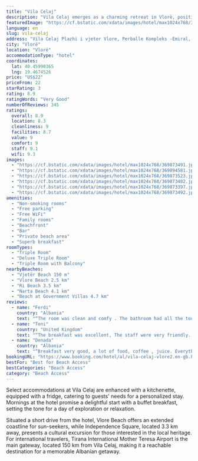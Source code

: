 ```yaml
---
title: "Vila Celaj"
description: "Vila Celaj emerges as a charming retreat in Vlorë, positioned just moments from the serene Vjetër Beach."
featuredImage: "https://cf.bstatic.com/xdata/images/hotel/max1024x768/369873491.jpg?k=8197442dcbda66abe28dfa1c4349dada7b87ea6d36ccc291b4920c41e3571fe5&o=&hp=1"
language: en
slug: vila-celaj
address: "Vila Celaj Plazhi i vjeter Vlore, Perballe Kompleks -Emiral, 9401 Vlorë, Albania"
city: "Vlorë"
location: "Vlorë"
accommodationType: "hotel"
coordinates:
  lat: 40.45990365
  lng: 19.4674526
price: "US$22"
priceFrom: 22
starRating: 3
rating: 8.9
ratingWords: "Very Good"
numberOfReviews: 345
ratings:
  overall: 8.9
  location: 8.3
  cleanliness: 9
  facilities: 8.7
  value: 9
  comfort: 9
  staff: 9.1
  wifi: 9.3
images:
  - "https://cf.bstatic.com/xdata/images/hotel/max1024x768/369873491.jpg?k=8197442dcbda66abe28dfa1c4349dada7b87ea6d36ccc291b4920c41e3571fe5&o=&hp=1"
  - "https://cf.bstatic.com/xdata/images/hotel/max1024x768/369894581.jpg?k=7af99b0461593fed1aeb8212ea707977d98ca64264389da03f4353079f2136db&o=&hp=1"
  - "https://cf.bstatic.com/xdata/images/hotel/max1024x768/369873523.jpg?k=9b569ac289e80b447ad97b389ecf7399875717c9c84a8d43ccffcd45d8c4adb5&o=&hp=1"
  - "https://cf.bstatic.com/xdata/images/hotel/max1024x768/369873482.jpg?k=a516412d8c030013dc53a33c86dab6081c50db1094c2ac3e20426e28a56e9995&o=&hp=1"
  - "https://cf.bstatic.com/xdata/images/hotel/max1024x768/369873397.jpg?k=1f17272f9c4416cb745b1760317ce7ce1730927b1e740dcef0a7248b03054587&o=&hp=1"
  - "https://cf.bstatic.com/xdata/images/hotel/max1024x768/369873492.jpg?k=f100d0f885a95f05b9c75af4790175487b8305ebc3f6a20eea495d726962c300&o=&hp=1"
amenities:
  - "Non-smoking rooms"
  - "Free parking"
  - "Free WiFi"
  - "Family rooms"
  - "Beachfront"
  - "Bar"
  - "Private beach area"
  - "Superb breakfast"
roomTypes:
  - "Triple Room"
  - "Deluxe Triple Room"
  - "Triple Room with Balcony"
nearbyBeaches:
  - "Vjetër Beach 150 m"
  - "Vlore Beach 2.5 km"
  - "Ri Beach 3.5 km"
  - "Narta Beach 4.1 km"
  - "Beach at Government Villas 4.7 km"
reviews:
  - name: "Ferdi"
    country: "Albania"
    text: "“The room was clean and comfy . The bathroom had all the tools needed . The Location was very good and you can easily park. The owner was really polite and hospitable.”"
  - name: "Toni"
    country: "United Kingdom"
    text: "“The breakfast was excellent, The staff were very friendly. I will recommend Vila Celaj and come back again!”"
  - name: "Denada"
    country: "Albania"
    text: "“Breakfast very good, a lot of food, coffee , juice. Everything was excellent”"
bookingURL: "https://www.booking.com/hotel/al/vila-celaj-vlore2.en-gb.html?aid=8035640"
bestFor: "Best for Beach Access"
bestCategories: "Beach Access"
category: "Beach Access"
---
```


Select accommodations at Vila Celaj are enhanced with a kitchenette, equipped with a fridge, catering to guests' needs for a personalized stay. Mornings at the hotel promise a delightful start with a buffet breakfast, setting the tone for a day of exploration or relaxation.

Situated a short drive from the hotel, Vlore Beach offers an extended coastline for sun-seekers, while Independence Square, located 3.3 km away, presents a cultural excursion for those interested in the local heritage. For international travelers, Tirana International Mother Teresa Airport is the main gateway, located 150 km from Vila Celaj, making it a reachable destination for a memorable Albanian getaway.